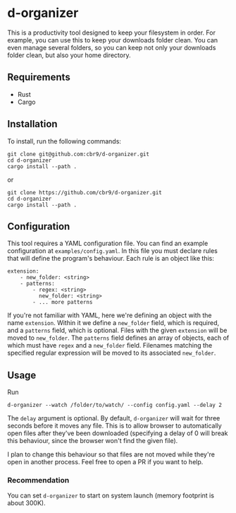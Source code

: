 # d-organizer
This is a productivity tool designed to keep your filesystem in order.
For example, you can use this to keep your downloads folder clean. You can even manage several folders, so you can keep not only your downloads folder clean, but also your home directory.

## Requirements
- Rust
- Cargo

## Installation
To install, run the following commands:
```$xslt
git clone git@github.com:cbr9/d-organizer.git
cd d-organizer
cargo install --path .
```

or
```$xslt
git clone https://github.com/cbr9/d-organizer.git
cd d-organizer
cargo install --path .
```

## Configuration 
This tool requires a YAML configuration file. You can find an example configuration at ```examples/config.yaml```.
In this file you must declare rules that will define the program's behaviour. 
Each rule is an object like this:

```
extension:
    - new_folder: <string>
    - patterns:
        - regex: <string>
          new_folder: <string>
        - ... more patterns
```

If you're not familiar with YAML, here we're defining an object with the name `extension`.
Within it we define a `new_folder` field, which is required, and a `patterns` field, which is optional.
Files with the given `extension` will be moved to `new_folder`.
The `patterns` field defines an array of objects, each of which must have `regex` and a `new_folder` field. 
Filenames matching the specified regular expression will be moved to its associated `new_folder`.

## Usage
Run
```$xslt
d-organizer --watch /folder/to/watch/ --config config.yaml --delay 2
```
The `delay` argument is optional. By default, `d-organizer` will wait for three seconds before it moves any file.
This is to allow browser to automatically open files after they've been downloaded (specifying a delay of 0 will break this behaviour, since the browser won't find the given file).

I plan to change this behaviour so that files are not moved while they're open in another process. Feel free to open a PR if you want to help.

### Recommendation
You can set `d-organizer` to start on system launch (memory footprint is about 300K).